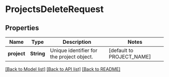 # ProjectsDeleteRequest

## Properties

Name | Type | Description | Notes
------------ | ------------- | ------------- | -------------
**project** | **String** | Unique identifier for the project object. | [default to PROJECT_NAME]

[[Back to Model list]](../README.md#documentation-for-models) [[Back to API list]](../README.md#documentation-for-api-endpoints) [[Back to README]](../README.md)


